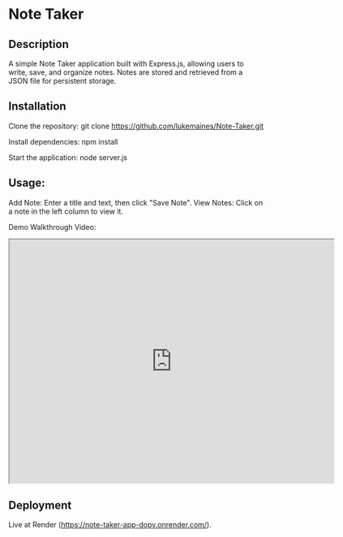 # Note Taker
## Description
A simple Note Taker application built with Express.js, allowing users to write, save, and organize notes. Notes are stored and retrieved from a JSON file for persistent storage.

## Installation
Clone the repository:
git clone https://github.com/lukemaines/Note-Taker.git

Install dependencies:
npm install

Start the application:
node server.js

## Usage:
Add Note: Enter a title and text, then click "Save Note".
View Notes: Click on a note in the left column to view it.

Demo
Walkthrough Video:
<iframe src="https://drive.google.com/file/d/1aigo98e7mlYqAoeCe77BOBH--bIKuqOX/preview" width="640" height="480"></iframe>


## Deployment
Live at Render (https://note-taker-app-dopv.onrender.com/).